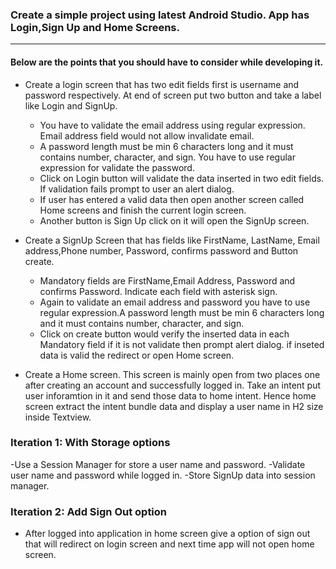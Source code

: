 ### Create a simple project using latest Android Studio. App has Login,Sign Up and Home Screens.
------

####  Below are the points that you should have to consider while developing it.

- Create a login screen that has two edit fields first is username and password respectively. At end of screen put two button and take a label like Login and SignUp.
  
  - You have to validate the email address using regular expression. Email address field would not allow invalidate email.
  - A password length must be min 6 characters long and it must contains number, character, and sign. You have to use regular expression for validate the password.
  - Click on Login button will validate the data inserted in two edit fields. If validation fails prompt to user an alert dialog.
  - If user has entered a valid data then open another screen called Home screens and finish the current login screen.
  - Another button is Sign Up click on it will open the SignUp screen.

- Create a SignUp Screen that has fields like FirstName, LastName, Email address,Phone number, Password, confirms password and Button create.
  - Mandatory fields are FirstName,Email Address, Password and confirms Password. Indicate each field with asterisk sign.
  - Again to validate an email address and password you have to use regular expression.A password length must be min 6 characters long and it must contains number, character, and sign. 
  - Click on create button would verify the inserted data in each Mandatory field if it is not validate then prompt alert dialog.
  if inseted data is valid the redirect or open Home screen.
  
- Create a Home screen. This screen is mainly open from two places one after creating an account and successfully logged in. Take an intent put user inforamtion in it and send those data to home intent. Hence home screen extract the intent bundle data and display a user name in H2 size inside Textview.


### Iteration 1: With Storage options
-Use a Session Manager for store a user name and password.
-Validate user name and password while logged in.
-Store SignUp data into session manager.

### Iteration 2: Add Sign Out option
- After logged into application in home screen give a option of sign out that will redirect on login screen and next time app will not open home screen.

